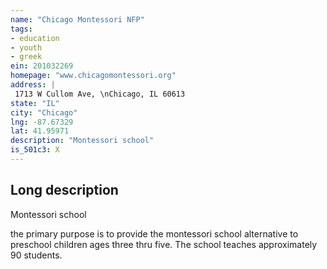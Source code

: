 ```yaml
---
name: "Chicago Montessori NFP"
tags:
- education
- youth
- greek
ein: 201032269
homepage: "www.chicagomontessori.org"
address: |
 1713 W Cullom Ave, \nChicago, IL 60613
state: "IL"
city: "Chicago"
lng: -87.67329
lat: 41.95971
description: "Montessori school"
is_501c3: X
---
```


## Long description

Montessori school
  
  the primary purpose is to provide the montessori school alternative to preschool children ages three thru five. The school teaches approximately 90 students. 

